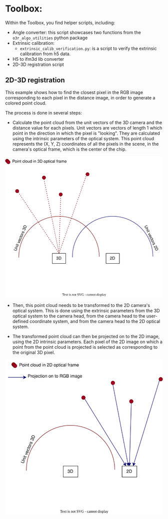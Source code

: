 # Toolbox:
Within the Toolbox, you find helper scripts, including:
* Angle converter: this script showcases two functions from the `o3r_algo_utilities` python package 
* Extrinsic calibration:
    * `extrinsic_calib_verification.py`: is a script to verify the extrinsic calibration from h5 data.
* H5 to ifm3d lib converter
* 2D-3D registration script

## 2D-3D registration

This example shows how to find the closest pixel in the RGB image corresponding to each pixel in the distance image, in order to generate a colored point cloud.

The process is done in several steps:
- Calculate the point cloud from the unit vectors of the 3D camera and the distance value for each pixels. Unit vectors are vectors of length 1 which point in the direction in which the pixel is "looking". They are calculated using the intrinsic parameters of the optical system. This point cloud represents the (X, Y, Z) coordinates of all the pixels in the scene, in the camera's optical frame, which is the center of the chip.

![2D/3D registration concept: point cloud](_img/registration1.drawio.svg)

- Then, this point cloud needs to be transformed to the 2D camera's optical system. This is done using the extrinsic parameters from the 3D optical system to the camera head, from the camera head to the user-defined coordinate system, and from the camera head to the 2D optical system.

- The transformed point cloud can then be projected on to the 2D image, using the 2D intrinsic parameters. Each pixel of the 2D image on which a point from the point cloud is projected is selected as corresponding to the original 3D pixel. 

![2D/3D registration concept: projection to 2D](_img/registration2.drawio.svg)